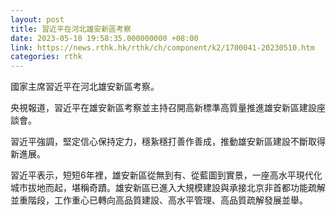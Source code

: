 ```yaml
---
layout: post
title: 習近平在河北雄安新區考察
date: 2023-05-10 19:58:35.000000000 +08:00
link: https://news.rthk.hk/rthk/ch/component/k2/1700041-20230510.htm
categories: rthk
---
```


國家主席習近平在河北雄安新區考察。

央視報道，習近平在雄安新區考察並主持召開高新標準高質量推進雄安新區建設座談會。

習近平強調，堅定信心保持定力，穩紥穩打善作善成，推動雄安新區建設不斷取得新進展。

習近平表示，短短6年裡，雄安新區從無到有、從藍圖到實景，一座高水平現代化城市拔地而起，堪稱奇蹟。雄安新區已進入大規模建設與承接北京非首都功能疏解並重階段，工作重心已轉向高品質建設、高水平管理、高品質疏解發展並舉。
